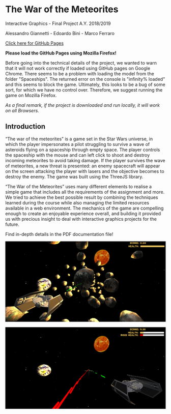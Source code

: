 # The War of the Meteorites
Interactive Graphics - Final Project
A.Y. 2018/2019


Alessandro Giannetti - Edoardo Bini - Marco Ferraro

[Click here for GitHub Pages](https://interactive-graphics-final-project.github.io/FinalProjectIG/)

**Please load the GitHub Pages using Mozilla Firefox!**

Before going into the technical details of the project, we wanted to warn that it will not work correctly if loaded using GitHub pages on Google Chrome.
There seems to be a problem with loading the model from the folder "Spaceships". The returned error on the console is "infinity% loaded" and this seems to block the game.
Ultimately, this looks to be a bug of some sort, for which we have no control over. Therefore, we suggest running the game on Mozilla Firefox.

*As a final remark, if the project is downloaded and run locally, it will work on all Browsers.*


## Introduction
“The war of the meteorites” is a game set in the Star Wars universe, in which the player impersonates a pilot struggling to survive a wave of asteroids flying on a spaceship through empty space.
The player controls the spaceship with the mouse and can left click to shoot and destroy incoming meteorites to avoid taking damage. If the player survives the wave of meteorites, a new threat is presented: an enemy spacecraft will appear on the screen attacking the player with lasers and the objective becomes to destroy the enemy.
The game was built using the ThreeJS library.


“The War of the Meteorites” uses many different elements to realise a simple game that includes all the requirements of the assignment and more.
We tried to achieve the best possible result by combining the techniques learned during the course while also managing the limited resources available in a web environment.
The mechanics of the game are compelling enough to create an enjoyable experience overall, and building it provided us with precious insight to deal with interactive graphics projects for the future.


Find in-depth details in the PDF documentation file!


![phase 1](https://github.com/interactive-graphics-final-project/FinalProjectIG/blob/master/images/2019-06-10%20(13).png)

![phase 2](https://github.com/interactive-graphics-final-project/FinalProjectIG/blob/master/images/2019-06-10%20(12).png)


